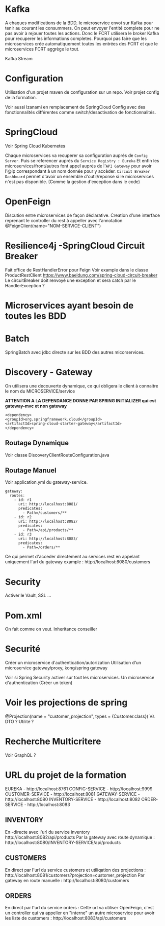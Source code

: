 # Kafka

A chaques modifications de la BDD, le microservice envoi sur Kafka pour tenir au courant les consummers.
On peut envoyer l'entité complete pour ne pas avoir à rejouer toutes les actions.
Donc le FCRT utilisera le broker Kafka pour recuperer les informations completes.
Pourquoi pas faire que les microservices crée automatiquement toutes les entrées des FCRT et que le microservices 
FCRT aggrège le tout.

Kafka Stream

# Configuration

Utilisation d'un projet maven de configuration sur un repo.
Voir projet config de la formation.

Voir aussi Izanami en remplacement de SpringCloud Config avec des fonctionnalités différentes comme switch/desactivation
de fonctionnalités.

# SpringCloud

Voir Spring Cloud Kubernetes

Chaque microservices va recuperer sa configuration auprès de `Config Server`.
Puis se referencer auprès du `Service Registry : Eureka`
Et enfin les microservices/front/autres font appel auprès de l'`API Gateway` pour avoir
l'@ip correspondant à un nom donnée pour y accèder.
`Circuit Breaker Dashboard` permet d'avoir un ensemble d'outil/reponse si le microservices n'est pas disponible. (Comme la gestion d'exception dans le code)

# OpenFeign

Discution entre microservices de façon déclarative.
Creation d'une interface reprenant le controller du rest à appeller avec l'annotation @FeignClient(name="NOM-SERVICE-CLIENT")


# Resilience4j -SpringCloud Circuit Breaker
Fait office de RestHandlerError pour Feign
Voir example dans le classe ProductRestClient
https://www.baeldung.com/spring-cloud-circuit-breaker
Le circuitBreaker doit renvoyé une exception et sera catch par le HandlerException ?

# Microservices ayant besoin de toutes les BDD

# Batch
SpringBatch avec jdbc directe sur les BDD des autres micorservices.

# Discovery - Gateway
On utilisera une decouverte dynamique, ce qui obligera le client à connaitre le nom du MICROSERVICE/service

**ATTENTION A LA DEPENDANCE DONNE PAR SPRING INITIALIZER qui est gateway-mvc et non gateway**

    <dependency>
    <groupId>org.springframework.cloud</groupId>
    <artifactId>spring-cloud-starter-gateway</artifactId>
    </dependency>

## Routage Dynamique
Voir classe DiscoveryClientRouteConfiguration.java

## Routage Manuel
Voir application.yml du gateway-service.

    gateway:
      routes:
        - id: r1
          uri: http://localhost:8081/
          predicates:
            - Path=/customers/**
        - id: r2
          uri: http://localhost:8082/
          predicates:
            - Path=/api/products/**
        - id: r3
          uri: http://localhost:8083/
          predicates:
            - Path=/orders/**

Ce qui permet d'acceder directement au services rest en appelant uniquement l'url du gateway
example :
http://localhost:8080/customers

# Security
Activer le Vault, SSL ...

# Pom.xml
On fait comme on veut.
Inheritance conseiller

# Securité
Créer un microservice d'authentication/autorization
Utilisation d'un microservice gateway/proxy, kong/spring gateway

Voir si Spring Security activer sur tout les microservices.
Un microservice d'authentication (Créer un token)

# Voir les projections de spring
@Projection(name = "customer_projection", types = {Customer.class})
Vs DTO ? Utilité ?

# Recherche Multicritere

Voir GraphQL ?

# URL du projet de la formation

EUREKA - http://localhost:8761
CONFIG-SERVICE - http://localhost:9999
CUSTOMER-SERVICE - http://localhost:8081
GATEWAY-SERVICE	- http://localhost:8080
INVENTORY-SERVICE - http://localhost:8082
ORDER-SERVICE - http://localhost:8083

## INVENTORY 
En -directe avec l'url du service inventory http://localhost:8082/api/products
Par la gateway avec route dynamique : http://localhost:8080/INVENTORY-SERVICE/api/products

## CUSTOMERS
En direct par l'url du service customers et utiliqation des projections : http://localhost:8081/customers?projection=customer_projection
Par gateway en route manuelle : http://localhost:8080/customers

## ORDERS
En direct par l'url du service orders :
Cette url va utiliser OpenFeign, c'est un controller qui va appeller en "interne" un autre microservice pour avoir les 
liste de customers : http://localhost:8083/api/customers
